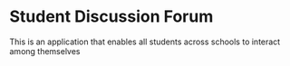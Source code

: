 # Student Discussion Forum

This is an application that enables all students across schools to interact among themselves
